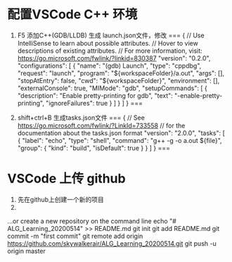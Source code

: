 # 配置VSCode C++ 环境
1. F5  添加C++(GDB/LLDB) 
生成 launch.json文件，修改
===
{
    // Use IntelliSense to learn about possible attributes.
    // Hover to view descriptions of existing attributes.
    // For more information, visit: https://go.microsoft.com/fwlink/?linkid=830387
    "version": "0.2.0",
    "configurations": [
        {
            "name": "(gdb) Launch",
            "type": "cppdbg",
            "request": "launch",
            "program": "${workspaceFolder}/a.out",
            "args": [],
            "stopAtEntry": false,
            "cwd": "${workspaceFolder}",
            "environment": [],
            "externalConsole": true,
            "MIMode": "gdb",
            "setupCommands": [
                {
                    "description": "Enable pretty-printing for gdb",
                    "text": "-enable-pretty-printing",
                    "ignoreFailures": true
                }
            ]
        }
    ]
}
===


2. shift+ctrl+B 生成tasks.json文件
===
{
    // See https://go.microsoft.com/fwlink/?LinkId=733558
    // for the documentation about the tasks.json format
    "version": "2.0.0",
    "tasks": [
        {
            "label": "echo",
            "type": "shell",
            "command": "g++ -g -o a.out ${file}",
            "group": {
                "kind": "build",
                "isDefault": true
            }
        }
    ]
}
===

# VSCode 上传 github
1. 先在github上创建一个新的项目
2. 
…or create a new repository on the command line
echo "# ALG_Learning_20200514" >> README.md
git init
git add README.md
git commit -m "first commit"
git remote add origin https://github.com/skywalkerair/ALG_Learning_20200514.git
git push -u origin master